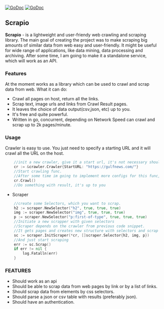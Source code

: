 
[![GoDoc](https://godoc.org/github.com/koshqua/scrapio?status.svg)](https://pkg.go.dev/github.com/koshqua/scrapio)
[![GoDoc](https://godoc.org/github.com/koshqua/scrapio?status.svg)](https://pkg.go.dev/github.com/koshqua/scrapio)
## Scrapio 

**Scrapio** - is a lightweight and user-friendy web crawling and scraping library. 
The main goal of creating the project was to make scraping big amounts of similar data from web easy and user-friendly. It might be useful for wide range of applications, like data mining, data processing and archiving. 
After some time, I am going to make it a standalone service, which will work as an API.




### Features
At the moment works as a library which can be used to crawl and scrap data from web. 
What it can do:
- Crawl all pages on host, return all the links. 
- Scrap text, image urls and links from Crawl Result pages. 
- It leaves the choice of data output(csv,json, etc) up to you. 
- It's free and quite powerful. 
- Written in go, concurrent, depending on Network Speed can crawl and scrap up to 2k pages/minute.

### Usage 
Crawler is easy to use. You just need to specify a starting URL and it will crawl all the URL on the host. 
```go 
    //init a new crawler, give it a start url, it's not necessary should be basic URL
    cr := &crawler.Crawler{StartURL: "https://gulfnews.com/"}
    //Start crawling func. 
    //After some time im going to implement more configs for this func, like max results, etc.
    cr.Crawl()
    //Do something with result, it's up to you
```
- Scraper 
```go
    //create some Selectors, which you want to scrap.
    h2 := scraper.NewSelector("h2", true, true, true)
	img := scraper.NewSelector("img", true, true, true)
    p := scraper.NewSelector("p:first-of-type", true, true, true)
    //Initiate a new scrapper with given selectors
    //Scraper depends on the crawler from previous code snippet.
    //It gets pages and creates new structure with selectors and scrap results.
    sc := scraper.InitScraper(*cr, []scraper.Selector{h2, img, p})
    //And just start scraping
	err := sc.Scrap()
	if err != nil {
		log.Fatalln(err)
	}
```

### FEATURES ###
- Should work as an api
- Should be able to scrap data from web pages by link or by a list of links. 
- Should scrap data from elements by css selectors. 
- Should parse a json or csv table with results (preferably json).
- Should have an authentication.

